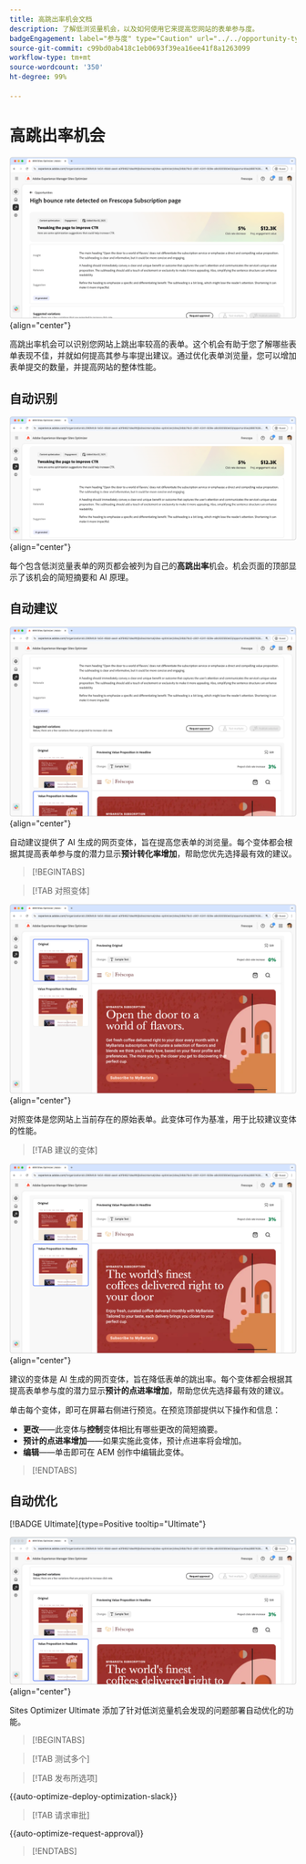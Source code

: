 ```yaml
---
title: 高跳出率机会文档
description: 了解低浏览量机会，以及如何使用它来提高您网站的表单参与度。
badgeEngagement: label="参与度" type="Caution" url="../../opportunity-types/engagement.md" tooltip="参与度"
source-git-commit: c99bd0ab418c1eb0693f39ea16ee41f8a1263099
workflow-type: tm+mt
source-wordcount: '350'
ht-degree: 99%

---
```



# 高跳出率机会

![高跳出率机会](./assets/high-bounce-rate/hero.png){align="center"}

高跳出率机会可以识别您网站上跳出率较高的表单。这个机会有助于您了解哪些表单表现不佳，并就如何提高其参与率提出建议。通过优化表单浏览量，您可以增加表单提交的数量，并提高网站的整体性能。

## 自动识别

![自动识别高跳出率](./assets/high-bounce-rate/auto-identify.png){align="center"}

每个包含低浏览量表单的网页都会被列为自己的&#x200B;**高跳出率**&#x200B;机会。机会页面的顶部显示了该机会的简短摘要和 AI 原理。

## 自动建议

![自动建议高跳出率](./assets/high-bounce-rate/auto-suggest.png){align="center"}

自动建议提供了 AI 生成的网页变体，旨在提高您表单的浏览量。每个变体都会根据其提高表单参与度的潜力显示&#x200B;**预计转化率增加**，帮助您优先选择最有效的建议。

>[!BEGINTABS]

>[!TAB 对照变体]

![原始变体](./assets/high-bounce-rate/original-variation.png){align="center"}

对照变体是您网站上当前存在的原始表单。此变体可作为基准，用于比较建议变体的性能。

>[!TAB 建议的变体]

![建议的变体](./assets/high-bounce-rate/suggested-variations.png){align="center"}

建议的变体是 AI 生成的网页变体，旨在降低表单的跳出率。每个变体都会根据其提高表单参与度的潜力显示&#x200B;**预计的点进率增加**，帮助您优先选择最有效的建议。

单击每个变体，即可在屏幕右侧进行预览。在预览顶部提供以下操作和信息：

* **更改**——此变体与&#x200B;**控制**&#x200B;变体相比有哪些更改的简短摘要。
* **预计的点进率增加**——如果实施此变体，预计点进率将会增加。
* **编辑**——单击即可在 AEM 创作中编辑此变体。

>[!ENDTABS]

## 自动优化

[!BADGE Ultimate]{type=Positive tooltip="Ultimate"}

![自动优化高跳出率](./assets/high-bounce-rate/auto-optimize.png){align="center"}

Sites Optimizer Ultimate 添加了针对低浏览量机会发现的问题部署自动优化的功能。

>[!BEGINTABS]

>[!TAB 测试多个]


>[!TAB 发布所选项]

{{auto-optimize-deploy-optimization-slack}}

>[!TAB 请求审批]

{{auto-optimize-request-approval}}

>[!ENDTABS]
